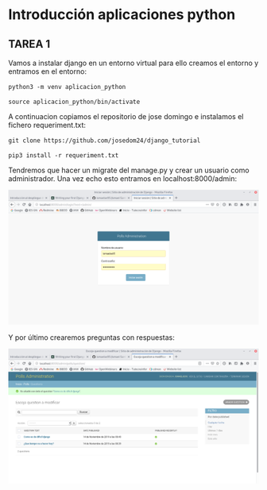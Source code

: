 # Introducción aplicaciones python

## TAREA 1

Vamos a instalar django en un entorno virtual para ello creamos el entorno y entramos en el entorno:

~~~
python3 -m venv aplicacion_python
~~~

~~~
source aplicacion_python/bin/activate
~~~

A continuacion copiamos el repositorio de jose domingo e instalamos el fichero requeriment.txt:

~~~
git clone https://github.com/josedom24/django_tutorial
~~~

~~~
pip3 install -r requeriment.txt
~~~

Tendremos que hacer un migrate del manage.py y crear un usuario como administrador.
Una vez echo esto entramos en localhost:8000/admin:

![Primera página](img/django1.png)

Y por último crearemos preguntas con respuestas:

![Primera página](img/django2.png)